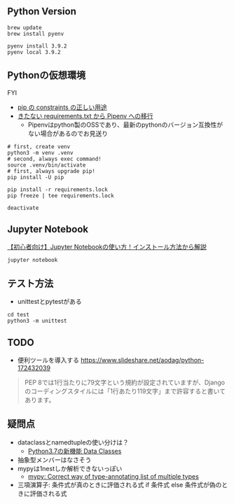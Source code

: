 ## Python Version

```
brew update
brew install pyenv

pyenv install 3.9.2
pyenv local 3.9.2
```

## Pythonの仮想環境

FYI
- [pip の constraints の正しい用途](https://qiita.com/methane/items/11219ceedb44c0ebcc75)
- [きたない requirements.txt から Pipenv への移行](https://www.kabuku.co.jp/developers/python-pipenv-graph)
  - Pipenvはpython製のOSSであり、最新のpythonのバージョン互換性がない場合があるのでお見送り

```
# first, create venv
python3 -m venv .venv
# second, always exec command!
source .venv/bin/activate
# first, always upgrade pip!
pip install -U pip
```

```
pip install -r requirements.lock
pip freeze | tee requirements.lock
```

```
deactivate
```


## Jupyter Notebook

[【初心者向け】Jupyter Notebookの使い方！インストール方法から解説](https://udemy.benesse.co.jp/development/python-work/jupyter-notebook.html)

```
jupyter notebook
```

## テスト方法

- unittestとpytestがある

```
cd test
python3 -m unittest
```

## TODO

- 便利ツールを導入する https://www.slideshare.net/aodag/python-172432039

> PEP 8では1行当たりに79文字という規約が設定されていますが、Djangoのコーディングスタイルには「1行あたり119文字」まで許容すると書いてあります。


## 疑問点

- dataclassとnamedtupleの使い分けは？
  - [Python3.7の新機能 Data Classes](https://qiita.com/massa142/items/6dbfeb88092dea4f95d8)
- 抽象型メンバーはなさそう
- mypyは1nestしか解析できないっぽい
  - [mypy: Correct way of type-annotating list of multiple types
](https://stackoverflow.com/questions/52544118/mypy-correct-way-of-type-annotating-list-of-multiple-types)
- 三項演算子: 条件式が真のときに評価される式 if 条件式 else 条件式が偽のときに評価される式
